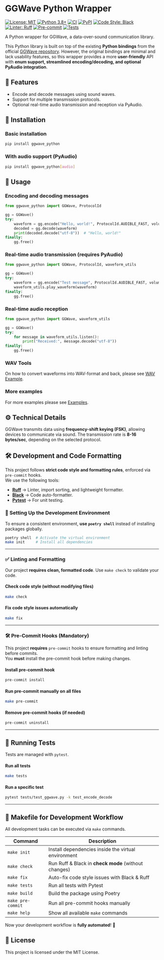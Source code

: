 # GGWave Python Wrapper

[![License: MIT](https://img.shields.io/badge/License-MIT-blue.svg)](LICENSE)
[![Python 3.8+](https://img.shields.io/badge/Python-3.8%2B-blue.svg)](https://www.python.org/)
[![CI](https://github.com/Abzac/ggwave-python/actions/workflows/ci.yml/badge.svg)](https://github.com/Abzac/ggwave-python/actions)
[![PyPI](https://img.shields.io/pypi/v/ggwave-python.svg)](https://pypi.org/project/ggwave-python/)
[![Code Style: Black](https://img.shields.io/badge/code%20style-black-000000.svg)](https://github.com/psf/black)
[![Linter: Ruff](https://img.shields.io/badge/linter-ruff-orange.svg)](https://github.com/astral-sh/ruff)
[![Pre-commit](https://img.shields.io/badge/pre--commit-enabled-brightgreen?logo=pre-commit)](https://pre-commit.com/)
[![Tests](https://img.shields.io/github/actions/workflow/status/Abzac/ggwave-python/ci.yml?label=tests&logo=pytest)](https://github.com/Abzac/ggwave-python/actions)

A Python wrapper for GGWave, a data-over-sound communication library.

This Python library is built on top of the existing **Python bindings** from the official 
[GGWave repository](https://github.com/ggerganov/ggwave/tree/master). 
However, the original bindings are minimal and lack usability features, 
so this wrapper provides a more **user-friendly** API with **enum support, 
streamlined encoding/decoding, and optional PyAudio integration**.

## 📌 Features
- Encode and decode messages using sound waves.
- Support for multiple transmission protocols.
- Optional real-time audio transmission and reception via PyAudio.

## 🚀 Installation

### Basic installation
```sh
pip install ggwave_python
```

### With audio support (PyAudio)
```sh
pip install ggwave_python[audio]
```

## 🔧 Usage

### Encoding and decoding messages
```python
from ggwave_python import GGWave, ProtocolId

gg = GGWave()
try:
    waveform = gg.encode("Hello, world!", ProtocolId.AUDIBLE_FAST, volume=20)
    decoded = gg.decode(waveform)
    print(decoded.decode("utf-8"))  # "Hello, world!"
finally:
    gg.free()
```

### Real-time audio transmission (requires PyAudio)
```python
from ggwave_python import GGWave, ProtocolId, waveform_utils

gg = GGWave()
try:
    waveform = gg.encode("Test message", ProtocolId.AUDIBLE_FAST, volume=20)
    waveform_utils.play_waveform(waveform)
finally:
    gg.free()
```

### Real-time audio reception
```python
from ggwave_python import GGWave, waveform_utils

gg = GGWave()
try:
    for message in waveform_utils.listen():
        print("Received:", message.decode("utf-8"))
finally:
    gg.free()
```

### WAV Tools

On how to convert waveforms into WAV-format and back, please see [WAV Example](examples/wav_example.py).

### More examples

For more examples please see [Examples](examples/).


## ⚙️ Technical Details
GGWave transmits data using **frequency-shift keying (FSK)**, allowing devices to communicate via sound. 
The transmission rate is **8-16 bytes/sec**, depending on the selected protocol. 


## 🛠️ Development and Code Formatting

This project follows **strict code style and formatting rules**, enforced via `pre-commit` hooks.  
We use the following tools:

- **[Ruff](https://github.com/astral-sh/ruff)** → Linter, import sorting, and lightweight formatter.
- **[Black](https://github.com/psf/black)** → Code auto-formatter.
- **[Pytest](https://pytest.org/)** → For unit testing.

### **🔧 Setting Up the Development Environment**
To ensure a consistent environment, **use `poetry shell`** instead of installing packages globally.

```sh
poetry shell  # Activate the virtual environment
make init     # Install all dependencies
```

---

### **✅ Linting and Formatting**
Our project **requires clean, formatted code**. Use `make check` to validate your code.

#### **Check code style (without modifying files)**
```sh
make check
```

#### **Fix code style issues automatically**
```sh
make fix
```

---

### **🛠 Pre-Commit Hooks (Mandatory)**
This project **requires** `pre-commit` hooks to ensure formatting and linting before commits.  
You **must** install the pre-commit hook before making changes.

#### **Install pre-commit hook**
```sh
pre-commit install
```

#### **Run pre-commit manually on all files**
```sh
make pre-commit
```

#### **Remove pre-commit hooks (if needed)**
```sh
pre-commit uninstall
```

---

## **🧪 Running Tests**
Tests are managed with `pytest`.  

#### **Run all tests**
```sh
make tests
```

#### **Run a specific test**
```sh
pytest tests/test_ggwave.py -k test_encode_decode
```

---

## **📜 Makefile for Development Workflow**
All development tasks can be executed via `make` commands.

| Command            | Description                                           |
|--------------------|-------------------------------------------------------|
| `make init`       | Install dependencies inside the virtual environment   |
| `make check`      | Run Ruff & Black in **check mode** (without changes)  |
| `make fix`        | Auto-fix code style issues with Black & Ruff          |
| `make tests`      | Run all tests with Pytest                             |
| `make build`      | Build the package using Poetry                        |
| `make pre-commit` | Run all pre-commit hooks manually                     |
| `make help`       | Show all available `make` commands                    |

Now your development workflow is **fully automated**! 🚀


## 📝 License
This project is licensed under the MIT License.
